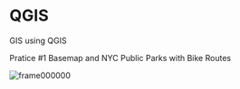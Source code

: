 # QGIS
GIS using QGIS

Pratice #1 
Basemap and NYC Public Parks with Bike Routes

![frame000000](https://github.com/udayruet/QGIS_Practice/assets/74488978/7c58f0f9-8c20-4d71-a2f7-8ca81c19af96)
